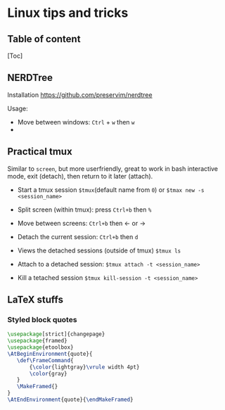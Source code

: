 # Linux tips and tricks

## Table of content

[Toc]





## NERDTree

Installation https://github.com/preservim/nerdtree

Usage:

* Move between windows: `Ctrl` + `w` then `w`
* 

## Practical tmux
Similar to `screen`, but more userfriendly, great to work in bash interactive mode, exit (detach), then return to it later (attach).

- Start a tmux session
`$tmux`(default name from `0`)
or
`$tmax new -s <session_name>`


- Split screen (within tmux): press `Ctrl+b` then `%`
- Move between screens: `Ctrl+b` then &larr; or &rarr; 
- Detach the current session: `Ctrl+b` then `d`

- Views the detached sessions (outside of tmux)
`$tmux ls`

- Attach to a detached session:
`$tmux attach -t <session_name>`

- Kill a tetached session
`$tmux kill-session -t <session_name>`

## LaTeX stuffs

### Styled block quotes

```latex
\usepackage[strict]{changepage}
\usepackage{framed}
\usepackage{etoolbox}
\AtBeginEnvironment{quote}{
   \def\FrameCommand{
       {\color{lightgray}\vrule width 4pt}
       \color{gray}
   }
   \MakeFramed{}  
}
\AtEndEnvironment{quote}{\endMakeFramed}
```




